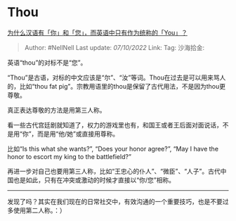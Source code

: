 # Thou
[为什么汉语有「你」和「您」，而英语中只有作为统称的「You」？](https://www.zhihu.com/question/543903753/answer/2704235618)

> Author: #NellNell
> Last update: *07/10/2022*
> Link:
> Tag:
> 沙海拾金:

英语“thou”的对标不是“您”。

“Thou”是古语，对标的中文应该是“尔”、“汝”等词。Thou在过去是可以用来骂人的，比如“thou fat pig”。宗教用语里的thou是保留了古代用法，不是因为thou更尊敬。

真正表达尊敬的方法是用第三人称。

看一些古代宫廷剧就知道了，权力的游戏里也有，和国王或者王后面对面说话，不是用“你”，而是用“他/她”或直接用尊称。

比如“Is this what she wants?”, “Does your honor agree?”, “May I have the honor to escort my king to the battlefield?”

再进一步对自己也要用第三人称，比如“王忠心的仆人”、“微臣”、“人子”。古代中国也是如此，只有在冲突或激动的时候才直接以“你/您”相称。

---

发现了吗？其实在我们现在的日常社交中，有效沟通的一个重要技巧，也是不要过多使用第二人称。：）